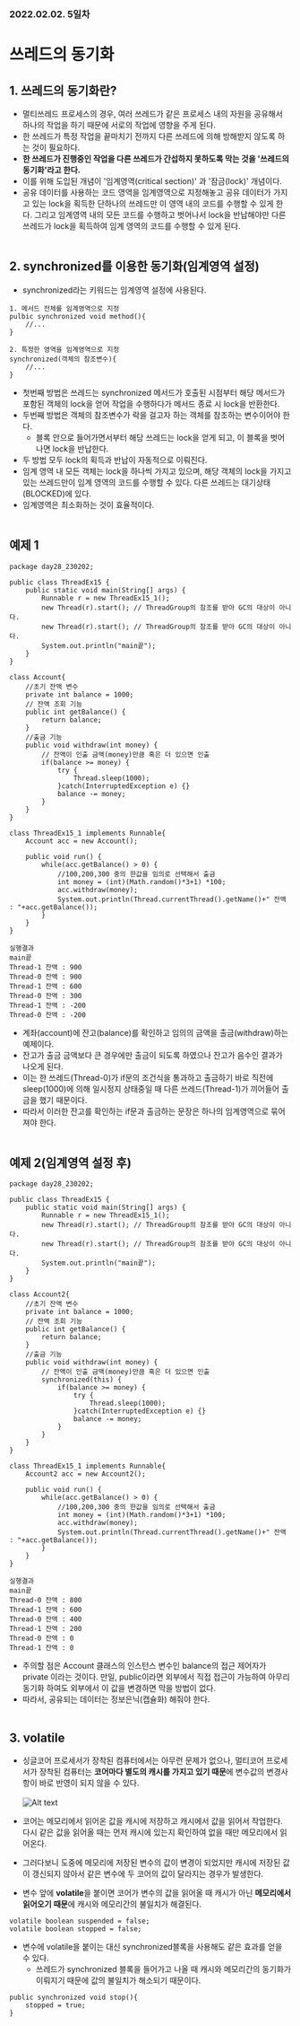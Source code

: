### 2022.02.02. 5일차
# 쓰레드의 동기화
## 1. 쓰레드의 동기화란?
- 멀티쓰레드 프로세스의 경우, 여러 쓰레드가 같은 프로세스 내의 자원을 공유해서 하나의 작업을 하기 때문에 서로의 작업에 영향을 주게 된다.
- 한 쓰레드가 특정 작업을 끝마치기 전까지 다른 쓰레드에 의해 방해받지 않도록 하는 것이 필요하다.
- **한 쓰레드가 진행중인 작업을 다른 쓰레드가 간섭하지 못하도록 막는 것을 '쓰레드의 동기화'라고 한다.**
- 이를 위해 도입된 개념이 '임계영역(critical section)' 과 '잠금(lock)' 개념이다.
- 공유 데이터를 사용하는 코드 영역을 임계영역으로 지정해놓고 공유 데이터가 가지고 있는 lock을 획득한 단하나의 쓰레드만 이 영역 내의 코드를 수행할 수 있게 한다. 그리고 임계영역 내의 모든 코드를 수행하고 벗어나서 lock을 반납해야만 다른 쓰레드가 lock을 획득하여 임계 영역의 코드를 수행할 수 있게 된다.<br><br>
## 2. synchronized를 이용한 동기화(임계영역 설정)
- synchronized라는 키워드는 임계영역 설정에 사용된다.
```
1. 메서드 전체를 임계영역으로 지정
pulbic synchronized void method(){
    //...
}

2. 특정한 영역을 임계영역으로 지정
synchronized(객체의 참조변수){
    //...
}
```
- 첫번째 방법은 쓰레드는 synchronized 메서드가 호출된 시점부터 해당 메서드가 포함된 객체의 lock을 얻어 작업을 수행하다가 메서드 종료 시 lock을 반환한다.
- 두번째 방법은 객체의 참조변수가 락을 걸고자 하는 객체를 참조하는 변수이어야 한다.
    - 블록 안으로 들어가면서부터 해당 쓰레드는 lock을 얻게 되고, 이 블록을 벗어나면 lock을 반납한다.
- 두 방법 모두 lock의 획득과 반납이 자동적으로 이뤄진다.
- 임계 영역 내 모든 객체는 lock을 하나씩 가지고 있으며, 해당 객체의 lock을 가지고 있는 쓰레드만이 임계 영역의 코드를 수행할 수 있다. 다른 쓰레드는 대기상태(BLOCKED)에 있다.
- 임계영역은 최소화하는 것이 효율적이다.<br><br>
## 예제 1
```
package day28_230202;

public class ThreadEx15 {
	public static void main(String[] args) {
		Runnable r = new ThreadEx15_1();
		new Thread(r).start(); // ThreadGroup의 참조를 받아 GC의 대상이 아니다.
		new Thread(r).start(); // ThreadGroup의 참조를 받아 GC의 대상이 아니다.
		System.out.println("main끝");
	}
}

class Account{
	//초기 잔액 변수
	private int balance = 1000;
	// 잔액 조회 기능
	public int getBalance() {
		return balance;
	}
	//출금 기능
	public void withdraw(int money) {
		// 잔액이 인출 금액(money)만큼 혹은 더 있으면 인출
		if(balance >= money) {
			try {
				Thread.sleep(1000);
			}catch(InterruptedException e) {}
			balance -= money;
		}
	}
}

class ThreadEx15_1 implements Runnable{
	Account acc = new Account();
	
	public void run() {
		while(acc.getBalance() > 0) {
			//100,200,300 중의 한값을 임의로 선택해서 출금
			int money = (int)(Math.random()*3+1) *100;
			acc.withdraw(money);
			System.out.println(Thread.currentThread().getName()+" 잔액 : "+acc.getBalance());
		}
	}
}

실행결과
main끝
Thread-1 잔액 : 900
Thread-0 잔액 : 900
Thread-1 잔액 : 600
Thread-0 잔액 : 300
Thread-1 잔액 : -200
Thread-0 잔액 : -200
```
- 계좌(account)에 잔고(balance)를 확인하고 임의의 금액을 출금(withdraw)하는 예제이다.
- 잔고가 출금 금액보다 큰 경우에만 출금이 되도록 하였으나 잔고가 음수인 결과가 나오게 된다.
- 이는 한 쓰레드(Thread-0)가 if문의 조건식을 통과하고 출금하기 바로 직전에 sleep(1000)에 의해 일시정지 상태중일 때 다른 쓰레드(Thread-1)가 끼어들어 출금을 했기 때문이다.
- 따라서 이러한 잔고를 확인하는 if문과 출금하는 문장은 하나의 임계영역으로 묶어져야 한다.<br><br>
## 예제 2(임계영역 설정 후)
```
package day28_230202;

public class ThreadEx15 {
	public static void main(String[] args) {
		Runnable r = new ThreadEx15_1();
		new Thread(r).start(); // ThreadGroup의 참조를 받아 GC의 대상이 아니다.
		new Thread(r).start(); // ThreadGroup의 참조를 받아 GC의 대상이 아니다.
		System.out.println("main끝");
	}
}

class Account2{
	//초기 잔액 변수
	private int balance = 1000;
	// 잔액 조회 기능
	public int getBalance() {
		return balance;
	}
	//출금 기능
	public void withdraw(int money) {
		// 잔액이 인출 금액(money)만큼 혹은 더 있으면 인출
		synchronized(this) { 
			if(balance >= money) {
				try {
					Thread.sleep(1000);
				}catch(InterruptedException e) {}
				balance -= money;
			}
		}
	}
}

class ThreadEx15_1 implements Runnable{
	Account2 acc = new Account2();
	
	public void run() {
		while(acc.getBalance() > 0) {
			//100,200,300 중의 한값을 임의로 선택해서 출금
			int money = (int)(Math.random()*3+1) *100;
			acc.withdraw(money);
			System.out.println(Thread.currentThread().getName()+" 잔액 : "+acc.getBalance());
		}
	}
}

실행결과
main끝
Thread-0 잔액 : 800
Thread-1 잔액 : 600
Thread-0 잔액 : 400
Thread-1 잔액 : 200
Thread-0 잔액 : 0
Thread-1 잔액 : 0

```
- 주의할 점은 Account 클래스의 인스턴스 변수인 balance의 접근 제어자가 private 이라는 것이다. 만일, public이라면 외부에서 직접 접근이 가능하여 아무리 동기화 하여도 외부에서 이 값을 변경하면 막을 방법이 없다.
- 따라서, 공유되는 데이터는 정보은닉(캡슐화) 해줘야 한다.<br><br>
## 3. volatile
- 싱글코어 프로세서가 장착된 컴퓨터에서는 아무런 문제가 없으나, 멀티코어 프로세서가 장착된 컴퓨터는 **코어마다 별도의 캐시를 가지고 있기 때문**에 변수값의 변경사항이 바로 반영이 되지 않을 수 있다.<br><br>
![Alt text](https://raw.githubusercontent.com/yonggyo1125/curriculum300H/main/1.JAVA%2884%EC%8B%9C%EA%B0%84%29/17%EC%9D%BC%EC%B0%A8%283h%29%20-%20%EC%93%B0%EB%A0%88%EB%93%9C/images/%EB%A9%80%ED%8B%B0%EC%BD%94%EC%96%B4%ED%94%84%EB%A1%9C%EC%84%B8%EC%84%9C%EC%9D%98_%EC%BA%90%EC%8B%9C%EC%99%80_%EB%A9%94%EB%AA%A8%EB%A6%AC%EA%B0%84%EC%9D%98_%ED%86%B5%EC%8B%A0.png)

- 코어는 메모리에서 읽어온 값을 캐시에 저장하고 캐시에서 값을 읽어서 작업한다. 다시 같은 값을 읽어올 때는 먼저 캐시에 있는지 확인하여 없을 때만 메모리에서 읽어온다.
- 그러다보니 도중에 메모리에 저장된 변수의 값이 변경이 되었지만 캐시에 저장된 값이 갱신되지 않아서 같은 변수에 두 코어의 값이 달라지는 경우가 발생한다.
- 변수 앞에 **volatile**을 붙이면 코어가 변수의 값을 읽어올 때 캐시가 아닌 **메모리에서 읽어오기 때문**에 캐시와 메모리간의 불일치가 해결된다.
```
volatile boolean suspended = false;
volatile boolean stopped = false;
```
- 변수에 volatile을 붙이는 대신 synchronized블록을 사용해도 같은 효과를 얻을 수 있다.
    - 쓰레드가 synchronized 블록을 들어가고 나올 때 캐시와 메모리간의 동기화가 이뤄지기 때문에 값의 불일치가 해소되기 때문이다.
```
public synchronized void stop(){
    stopped = true;
}
```